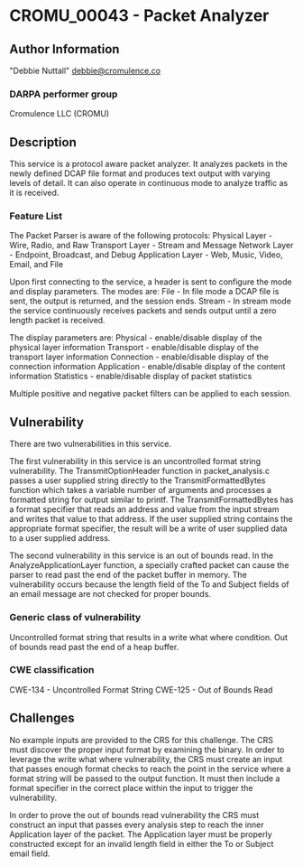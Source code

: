 # CROMU_00043 - Packet Analyzer

## Author Information

"Debbie Nuttall" <debbie@cromulence.co>

### DARPA performer group
Cromulence LLC (CROMU)

## Description

This service is a protocol aware packet analyzer. It analyzes packets in the newly defined DCAP file format and produces text output with varying levels of detail. It can also operate in continuous mode to analyze traffic as it is received. 

### Feature List

The Packet Parser is aware of the following protocols:
  Physical Layer - Wire, Radio, and Raw 
  Transport Layer - Stream and Message
  Network Layer - Endpoint, Broadcast, and Debug
  Application Layer - Web, Music, Video, Email, and File

Upon first connecting to the service, a header is sent to configure the mode and display parameters. The modes are:
  File - In file mode a DCAP file is sent, the output is returned, and the session ends.
  Stream - In stream mode the service continuously receives packets and sends output until a zero length packet is received. 

The display parameters are:
  Physical - enable/disable display of the physical layer information
  Transport - enable/disable display of the transport layer information
  Connection - enable/disable display of the connection information
  Application - enable/disable display of the content information
  Statistics - enable/disable display of packet statistics

Multiple positive and negative packet filters can be applied to each session. 

## Vulnerability
There are two vulnerabilities in this service. 

The first vulnerability in this service is an uncontrolled format string vulnerability. The TransmitOptionHeader function in packet_analysis.c passes a user supplied string directly to the TransmitFormattedBytes function which takes a variable number of arguments and processes a formatted string for output similar to printf. The TransmitFormattedBytes has a format specifier that reads an address and value from the input stream and writes that value to that address. If the user supplied string contains the appropriate format specifier, the result will be a write of user supplied data to a user supplied address. 

The second vulnerability in this service is an out of bounds read. In the AnalyzeApplicationLayer function, a specially crafted packet can cause the parser to read past the end of the packet buffer in memory. The vulnerability occurs because the length field of the To and Subject fields of an email message are not checked for proper bounds. 

### Generic class of vulnerability
Uncontrolled format string that results in a write what where condition.
Out of bounds read past the end of a heap buffer. 

### CWE classification
CWE-134 - Uncontrolled Format String
CWE-125 - Out of Bounds Read

## Challenges
No example inputs are provided to the CRS for this challenge. The CRS must discover the proper input format by examining the binary. In order to leverage the write what where vulnerability, the CRS must create an input that passes enough format checks to reach the point in the service where a format string will be passed to the output function. It must then include a format specifier in the correct place within the input to trigger the vulnerability. 

In order to prove the out of bounds read vulnerability the CRS must construct an input that passes every analysis step to reach the inner Application layer of the packet. The Application layer must be properly constructed except for an invalid length field in either the To or Subject email field. 
